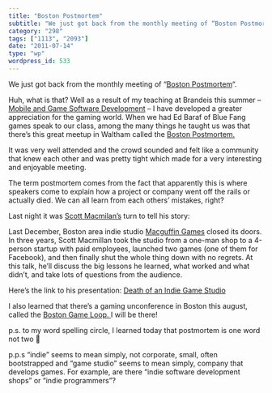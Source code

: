 ```yaml
---
title: "Boston Postmortem"
subtitle: "We just got back from the monthly meeting of “Boston Postmortem“..."
category: "298"
tags: ["1113", "2093"]
date: "2011-07-14"
type: "wp"
wordpress_id: 533
---
```

We just got back from the monthly meeting of “[Boston Postmortem](http://www.bostonpostmortem.org/)“.

Huh, what is that? Well as a result of my teaching at Brandeis this summer – [Mobile and Game Software Development](https://sites.google.com/site/jbs2011mobile/lectures/week/04-3d-graphics-and-opengl) – I have developed a greater appreciation for the gaming world. When we had Ed Baraf of Blue Fang games speak to our class, among the many things he taught us was that there’s this great meetup in Waltham called the [Boston Postmortem.](http://www.bostonpostmortem.org/)

It was very well attended and the crowd sounded and felt like a community that knew each other and was pretty tight which made for a very interesting and enjoyable meeting.

The term postmortem comes from the fact that apparently this is where speakers come to explain how a project or company went off the rails or actually died. We can all learn from each others’ mistakes, right?

Last night it was [Scott Macmilan’s](http://www.linkedin.com/in/scottmacmillan2) turn to tell his story:

> 

Last December, Boston area indie studio [Macguffin Games](http://macguffingames.com/) closed its doors. In three years, Scott Macmillan took the studio from a one-man shop to a 4-person startup with paid employees, launched two games (one of them for Facebook), and then finally shut the whole thing down with no regrets. At this talk, he’ll discuss the big lessons he learned, what worked and what didn’t, and take lots of questions from the audience.

Here’s the link to his presentation: [Death of an Indie Game Studio](http://slidesha.re/fJwuqK)

> 

I also learned that there’s a gaming unconference in Boston this august, called the [Boston Game Loop. ](http://www.bostongameloop.com/category/announcement/)I will be there!

p.s. to my word spelling circle, I learned today that postmortem is one word not two 🙂

p.p.s “indie” seems to mean simply, not corporate, small, often bootstrapped and “game studio” seems to mean simply, company that develops games. For example, are there “indie software development shops” or “indie programmers”?
